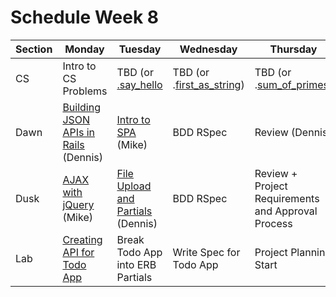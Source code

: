 # Schedule Week 8

| Section |            Monday           |                                                         Tuesday                                                          |                                                               Wednesday                                                               |                                                              Thursday                                                             |                Friday                |
| ------- | --------------------------- | ------------------------------------------------------------------------------------------------------------------------ | ------------------------------------------------------------------------------------------------------------------------------------- | --------------------------------------------------------------------------------------------------------------------------------- | ------------------------------------ |
| CS      | Intro to CS Problems        | TBD (or [.say_hello](https://github.com/Curriculum-Resources/curriculum/blob/master/problem_solving/medium/say_hello.rb) | TBD (or .[first_as_string](https://github.com/Curriculum-Resources/curriculum/blob/master/problem_solving/medium/first_as_string.rb)) | TBD (or .[sum_of_primes](https://github.com/Curriculum-Resources/curriculum/blob/master/problem_solving/medium/sum_of_primes.rb)) | Collaborating with Git               |
| Dawn    | [Building JSON APIs in Rails](../lectures/week-08/_1_monday/README.md) (Dennis) | [Intro to SPA](https://github.com/sf-wdi-17/notes/tree/master/lectures/week-08/_2_tuesday/dawn) (Mike)                                                                                                            | BDD RSpec                                                                                                                             | Review (Dennis)                                                                                                                            | PM: Wireframing, MVPs and Milestones |
| Dusk    | [AJAX with jQuery](https://github.com/sf-wdi-17/notes/tree/master/lectures/week-08/_1_monday/dusk) (Mike)            | [File Upload and Partials](../lectures/week-08/_2_tuesday/dusk/README.md) (Dennis)                                                                                                | BDD RSpec                                                                                                                             | Review + Project Requirements and Approval Process                                                                                | Project Start                        |
| Lab     | [Creating API for Todo App](../assignments/week-08/_1_monday/todo_api.md)  | Break Todo App into ERB Partials                                                                                         | Write Spec for Todo App                                                                                                               | Project Planning Start                                                                                                            | Project Start                        |

